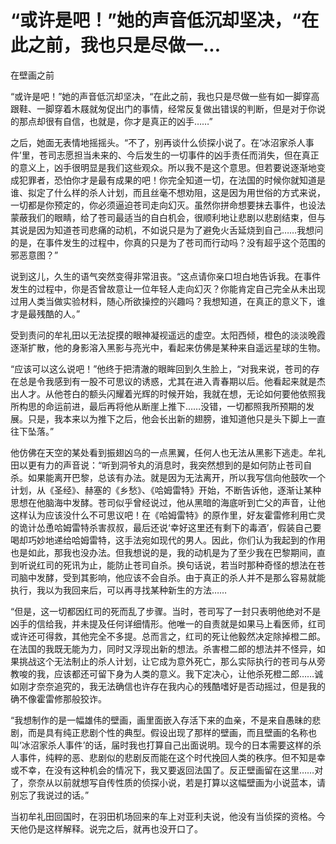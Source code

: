 # “或许是吧！”她的声音低沉却坚决，“在此之前，我也只是尽做一...

在壁画之前

“或许是吧！”她的声音低沉却坚决，“在此之前，我也只是尽做一些有如一脚穿高跟鞋、一脚穿着木屐就匆促出门的事情，经常反复做出错误的判断，但是对于你说的那点却很有自信，也就是，你才是真正的凶手……”

之后，她面无表情地摇摇头。“不了，别再谈什么侦探小说了。在‘冰沼家杀人事件’里，苍司志愿担当未来的、今后发生的一切事件的凶手责任而消失，但在真正的意义上，凶手很明显是我们这些观众。所以我不是这个意思。但若要说逐渐地变成犯罪者，恐怕你才是最有成果的吧！你完全知道一切，在法国的时候你就知道是谁、拟定了什么样的杀人计划，而且丝毫不想劝阻，这是因为用世俗的方式来说，一切都是你预定的，你必须逼迫苍司走向幻灭。虽然你拼命想要抹去事件，也设法蒙蔽我们的眼睛，给了苍司最适当的自白机会，很顺利地让悲剧以悲剧结束，但与其说是因为知道苍司悲痛的动机，不如说只是为了避免火舌延烧到自己……我想问的是，在事件发生的过程中，你真的只是为了苍司而行动吗？没有超乎这个范围的邪恶意图？”

说到这儿，久生的语气突然变得非常沮丧。“这点请你亲口坦白地告诉我。在事件发生的过程中，你是否曾故意让一位年轻人走向幻灭？你能肯定自己完全从未出现过用人类当做实验材料，随心所欲操控的兴趣吗？我想知道，在真正的意义下，谁才是最残酷的人。”

受到责问的牟礼田以无法捉摸的眼神凝视遥远的虚空。太阳西倾，橙色的淡淡晚霞逐渐扩散，他的身影溶入黑影与亮光中，看起来仿佛是某种来自遥远星球的生物。

“应该可以这么说吧！”他终于把清澈的眼眸回到久生脸上，“对我来说，苍司的存在总是令我感到有一股不可思议的诱惑，尤其在进入青春期以后。他看起来就是杰出人才。从他苍白的额头闪耀着光辉的时候开始，我就在想，无论如何要他依照我所构思的命运前进，最后再将他从断崖上推下……没错，一切都照我所预期的发展。只是，我本来以为推下之后，他会长出新的翅膀，谁知道他只是头下脚上一直往下坠落。”

他仿佛在天空的某处看到振翅凶乌的一点黑翼，任何人也无法从黑影下逃走。牟礼田以更有力的声音说：“听到洞爷丸的消息时，我突然想到的是如何防止苍司自杀。如果能离开巴黎，总该有办法。就是因为无法离开，所以我写信向他鼓吹一个计划，从《圣经》、赫塞的《乡愁》、《哈姆雷特》开始，不断告诉他，逐渐让某种思想在他脑海中发酵。苍司似乎曾经说过，他从黑暗的海底听到亡父的声音，让他这样认为应该没什么不可思议吧！在《哈姆雷特》的原作里，好友霍雷修利用亡灵的诡计怂恿哈姆雷特杀害叔叔，最后还说‘幸好这里还有剩下的毒酒’，假装自己要喝却巧妙地递给哈姆雷特，这手法宛如现代的男人。因此，你们认为我起到的作用也是如此，那我也没办法。但我想说的是，我的动机是为了至少我在巴黎期间，直到听说红司的死讯为止，能防止苍司自杀。换句话说，若当时那种奇怪的想法在苍司脑中发酵，受到其影响，他应该不会自杀。由于真正的杀人并不是那么容易就能执行，我以为我回来后，可以再寻找某种新生的方法……

“但是，这一切都因红司的死而乱了步骤。当时，苍司写了一封只表明他绝对不是凶手的信给我，并未提及任何详细情形。他唯一的自责就是如果马上看医师，红司或许还可得救，其他完全不多提。总而言之，红司的死让他毅然决定除掉橙二郎。在法国的我既无能为力，同时又浮现出新的想法。杀害橙二郎的想法并不怪异，如果挑战这个无法制止的杀人计划，让它成为意外死亡，那么实际执行的苍司与从旁教唆的我，应该都还可留下身为人类的意义。我下定决心，让他杀死橙二郎……诚如刚才奈奈追究的，我无法确信也许存在我内心的残酷嗜好是否动摇过，但是我的确不像霍雷修那般狡诈。

“我想制作的是一幅雄伟的壁画，画里面嵌入存活下来的血亲，不是来自愚昧的悲剧，而是具有纯正悲剧个性的典型。假设出现了那样的壁画，而且壁画的名称也叫‘冰沼家杀人事件’的话，届时我也打算自己出面说明。现今的日本需要这样的杀人事件，纯粹的恶、悲剧似的悲剧反而能在这个时代挽回人类的秩序。但不知是幸或不幸，在没有这种机会的情况下，我又要返回法国了。反正壁画留在这里……对了，奈奈从以前就想写自传性质的侦探小说，若是打算以这幅壁画为小说蓝本，请别忘了我说过的话。”

当初牟礼田回国时，在羽田机场回来的车上对亚利夫说，他没有当侦探的资格。今天他仍是这样解释。说完之后，就再也没开口了。